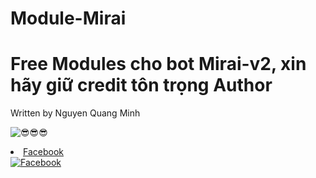 # Module-Mirai
<!DOCTYPE html>
<html>
<body>
  <h1>Free Modules cho bot Mirai-v2, xin hãy giữ credit tôn trọng Author</h1>
  <p>Written by Nguyen Quang Minh<p>
  <img src="https://i.postimg.cc/fRmc7N0K/large.jpg" alt="😎😎😎">
  <li><a href="https://facebook.com/yotsuba.kawaii.2608">Facebook</a></li>
  <a href="https://facebook.com/yotsuba.kawaii.2608" target="_blank"><img src="https://i.ibb.co/09DNX8C/1024px-Facebook-icon-2013-svg.png" alt="Facebook" /></a
</body>
</html>
